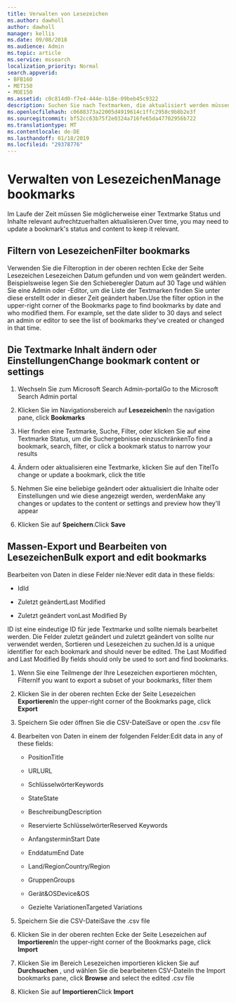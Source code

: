 ```yaml
---
title: Verwalten von Lesezeichen
ms.author: dawholl
author: dawholl
manager: kellis
ms.date: 09/08/2018
ms.audience: Admin
ms.topic: article
ms.service: mssearch
localization_priority: Normal
search.appverid:
- BFB160
- MET150
- MOE150
ms.assetid: c0c814d0-f7e4-444e-b18e-09beb45c9322
description: Suchen Sie nach Textmarken, die aktualisiert werden müssen und Methoden zum Bearbeiten Textmarke Ergebnisse für Microsoft Search Massen
ms.openlocfilehash: c0688373a22005d4919614c1ffc2958c9b8b2e3f
ms.sourcegitcommit: bf52cc63b75f2e0324a716fe65da47702956b722
ms.translationtype: MT
ms.contentlocale: de-DE
ms.lasthandoff: 01/18/2019
ms.locfileid: "29378776"
---
```

# <a name="manage-bookmarks"></a><span data-ttu-id="69206-103">Verwalten von Lesezeichen</span><span class="sxs-lookup"><span data-stu-id="69206-103">Manage bookmarks</span></span>

<span data-ttu-id="69206-104">Im Laufe der Zeit müssen Sie möglicherweise einer Textmarke Status und Inhalte relevant aufrechtzuerhalten aktualisieren.</span><span class="sxs-lookup"><span data-stu-id="69206-104">Over time, you may need to update a bookmark's status and content to keep it relevant.</span></span> 
  
## <a name="filter-bookmarks"></a><span data-ttu-id="69206-105">Filtern von Lesezeichen</span><span class="sxs-lookup"><span data-stu-id="69206-105">Filter bookmarks</span></span>

<span data-ttu-id="69206-p101">Verwenden Sie die Filteroption in der oberen rechten Ecke der Seite Lesezeichen Lesezeichen Datum gefunden und von wem geändert werden. Beispielsweise legen Sie den Schieberegler Datum auf 30 Tage und wählen Sie eine Admin oder -Editor, um die Liste der Textmarken finden Sie unter diese erstellt oder in dieser Zeit geändert haben.</span><span class="sxs-lookup"><span data-stu-id="69206-p101">Use the filter option in the upper-right corner of the Bookmarks page to find bookmarks by date and who modified them. For example, set the date slider to 30 days and select an admin or editor to see the list of bookmarks they've created or changed in that time.</span></span>
  
## <a name="change-bookmark-content-or-settings"></a><span data-ttu-id="69206-108">Die Textmarke Inhalt ändern oder Einstellungen</span><span class="sxs-lookup"><span data-stu-id="69206-108">Change bookmark content or settings</span></span>

1. <span data-ttu-id="69206-109">Wechseln Sie zum Microsoft Search Admin-portal</span><span class="sxs-lookup"><span data-stu-id="69206-109">Go to the Microsoft Search Admin portal</span></span>
    
2. <span data-ttu-id="69206-110">Klicken Sie im Navigationsbereich auf **Lesezeichen**</span><span class="sxs-lookup"><span data-stu-id="69206-110">In the navigation pane, click **Bookmarks**</span></span>
    
3. <span data-ttu-id="69206-111">Hier finden eine Textmarke, Suche, Filter, oder klicken Sie auf eine Textmarke Status, um die Suchergebnisse einzuschränken</span><span class="sxs-lookup"><span data-stu-id="69206-111">To find a bookmark, search, filter, or click a bookmark status to narrow your results</span></span>
    
4. <span data-ttu-id="69206-112">Ändern oder aktualisieren eine Textmarke, klicken Sie auf den Titel</span><span class="sxs-lookup"><span data-stu-id="69206-112">To change or update a bookmark, click the title</span></span>
    
5. <span data-ttu-id="69206-113">Nehmen Sie eine beliebige geändert oder aktualisiert die Inhalte oder Einstellungen und wie diese angezeigt werden, werden</span><span class="sxs-lookup"><span data-stu-id="69206-113">Make any changes or updates to the content or settings and preview how they'll appear</span></span> 
    
6. <span data-ttu-id="69206-114">Klicken Sie auf **Speichern**.</span><span class="sxs-lookup"><span data-stu-id="69206-114">Click **Save**</span></span>
    
## <a name="bulk-export-and-edit-bookmarks"></a><span data-ttu-id="69206-115">Massen-Export und Bearbeiten von Lesezeichen</span><span class="sxs-lookup"><span data-stu-id="69206-115">Bulk export and edit bookmarks</span></span>

<span data-ttu-id="69206-116">Bearbeiten von Daten in diese Felder nie:</span><span class="sxs-lookup"><span data-stu-id="69206-116">Never edit data in these fields:</span></span>
  
- <span data-ttu-id="69206-117">Id</span><span class="sxs-lookup"><span data-stu-id="69206-117">Id</span></span>
    
- <span data-ttu-id="69206-118">Zuletzt geändert</span><span class="sxs-lookup"><span data-stu-id="69206-118">Last Modified</span></span>
    
- <span data-ttu-id="69206-119">Zuletzt geändert von</span><span class="sxs-lookup"><span data-stu-id="69206-119">Last Modified By</span></span>
    
<span data-ttu-id="69206-p102">ID ist eine eindeutige ID für jede Textmarke und sollte niemals bearbeitet werden. Die Felder zuletzt geändert und zuletzt geändert von sollte nur verwendet werden, Sortieren und Lesezeichen zu suchen.</span><span class="sxs-lookup"><span data-stu-id="69206-p102">Id is a unique identifier for each bookmark and should never be edited. The Last Modified and Last Modified By fields should only be used to sort and find bookmarks.</span></span>
  
1. <span data-ttu-id="69206-122">Wenn Sie eine Teilmenge der Ihre Lesezeichen exportieren möchten, Filtern</span><span class="sxs-lookup"><span data-stu-id="69206-122">If you want to export a subset of your bookmarks, filter them</span></span>
    
2. <span data-ttu-id="69206-123">Klicken Sie in der oberen rechten Ecke der Seite Lesezeichen **Exportieren**</span><span class="sxs-lookup"><span data-stu-id="69206-123">In the upper-right corner of the Bookmarks page, click **Export**</span></span>
    
3. <span data-ttu-id="69206-124">Speichern Sie oder öffnen Sie die CSV-Datei</span><span class="sxs-lookup"><span data-stu-id="69206-124">Save or open the .csv file</span></span>
    
4. <span data-ttu-id="69206-125">Bearbeiten von Daten in einem der folgenden Felder:</span><span class="sxs-lookup"><span data-stu-id="69206-125">Edit data in any of these fields:</span></span>
   - <span data-ttu-id="69206-126">Position</span><span class="sxs-lookup"><span data-stu-id="69206-126">Title</span></span>
    
   - <span data-ttu-id="69206-127">URL</span><span class="sxs-lookup"><span data-stu-id="69206-127">URL</span></span>
    
   - <span data-ttu-id="69206-128">Schlüsselwörter</span><span class="sxs-lookup"><span data-stu-id="69206-128">Keywords</span></span>
    
   - <span data-ttu-id="69206-129">State</span><span class="sxs-lookup"><span data-stu-id="69206-129">State</span></span>
    
   - <span data-ttu-id="69206-130">Beschreibung</span><span class="sxs-lookup"><span data-stu-id="69206-130">Description</span></span>
    
   - <span data-ttu-id="69206-131">Reservierte Schlüsselwörter</span><span class="sxs-lookup"><span data-stu-id="69206-131">Reserved Keywords</span></span>
    
   - <span data-ttu-id="69206-132">Anfangstermin</span><span class="sxs-lookup"><span data-stu-id="69206-132">Start Date</span></span>
    
   - <span data-ttu-id="69206-133">Enddatum</span><span class="sxs-lookup"><span data-stu-id="69206-133">End Date</span></span>
    
   - <span data-ttu-id="69206-134">Land/Region</span><span class="sxs-lookup"><span data-stu-id="69206-134">Country/Region</span></span>
    
   - <span data-ttu-id="69206-135">Gruppen</span><span class="sxs-lookup"><span data-stu-id="69206-135">Groups</span></span>
    
   - <span data-ttu-id="69206-136">Gerät&amp;OS</span><span class="sxs-lookup"><span data-stu-id="69206-136">Device&amp;OS</span></span>
    
   - <span data-ttu-id="69206-137">Gezielte Variationen</span><span class="sxs-lookup"><span data-stu-id="69206-137">Targeted Variations</span></span>
    
5. <span data-ttu-id="69206-138">Speichern Sie die CSV-Datei</span><span class="sxs-lookup"><span data-stu-id="69206-138">Save the .csv file</span></span>
    
6. <span data-ttu-id="69206-139">Klicken Sie in der oberen rechten Ecke der Seite Lesezeichen auf **Importieren**</span><span class="sxs-lookup"><span data-stu-id="69206-139">In the upper-right corner of the Bookmarks page, click **Import**</span></span>
    
7. <span data-ttu-id="69206-140">Klicken Sie im Bereich Lesezeichen importieren klicken Sie auf **Durchsuchen** , und wählen Sie die bearbeiteten CSV-Datei</span><span class="sxs-lookup"><span data-stu-id="69206-140">In the Import bookmarks pane, click **Browse** and select the edited .csv file</span></span> 
    
8. <span data-ttu-id="69206-141">Klicken Sie auf **Importieren**</span><span class="sxs-lookup"><span data-stu-id="69206-141">Click **Import**</span></span>